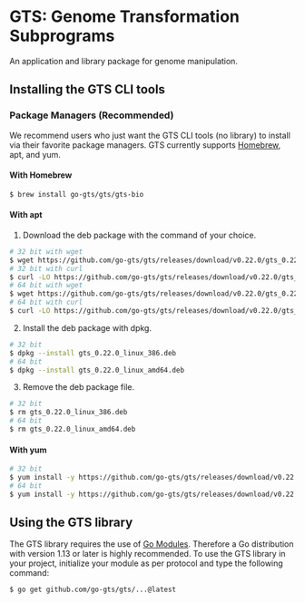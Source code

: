 # GTS: Genome Transformation Subprograms
An application and library package for genome manipulation.

## Installing the GTS CLI tools
### Package Managers (Recommended)
We recommend users who just want the GTS CLI tools (no library) to install via their favorite package managers.
GTS currently supports [Homebrew](https://brew.sh), apt, and yum.

#### With Homebrew
```sh
$ brew install go-gts/gts/gts-bio
```

#### With apt
1. Download the deb package with the command of your choice.
```sh
# 32 bit with wget
$ wget https://github.com/go-gts/gts/releases/download/v0.22.0/gts_0.22.0_linux_386.deb
# 32 bit with curl
$ curl -LO https://github.com/go-gts/gts/releases/download/v0.22.0/gts_0.22.0_linux_386.deb
# 64 bit with wget
$ wget https://github.com/go-gts/gts/releases/download/v0.22.0/gts_0.22.0_linux_amd64.deb
# 64 bit with curl
$ curl -LO https://github.com/go-gts/gts/releases/download/v0.22.0/gts_0.22.0_linux_amd64.deb
```

2. Install the deb package with dpkg.
```sh
# 32 bit
$ dpkg --install gts_0.22.0_linux_386.deb
# 64 bit
$ dpkg --install gts_0.22.0_linux_amd64.deb
```

3. Remove the deb package file.
```sh
# 32 bit
$ rm gts_0.22.0_linux_386.deb
# 64 bit
$ rm gts_0.22.0_linux_amd64.deb
```

#### With yum
```sh
# 32 bit
$ yum install -y https://github.com/go-gts/gts/releases/download/v0.22.0/gts_0.22.0_linux_386.rpm
# 64 bit
$ yum install -y https://github.com/go-gts/gts/releases/download/v0.22.0/gts_0.22.0_linux_amd64.rpm
```

## Using the GTS library
The GTS library requires the use of [Go Modules](https://blog.golang.org/using-go-modules). Therefore a Go distribution with version 1.13 or later is highly recommended. To use the GTS library in your project, initialize your module as per protocol and type the following command:

```sh
$ go get github.com/go-gts/gts/...@latest
```
